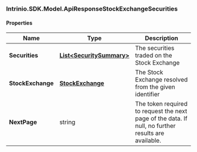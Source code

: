 [//]: # (CLASS:Intrinio.SDK.Model.ApiResponseStockExchangeSecurities)

[//]: # (KIND:object)

### Intrinio.SDK.Model.ApiResponseStockExchangeSecurities
#### Properties

[//]: # (START_DEFINITION)

Name | Type | Description
------------ | ------------- | -------------
**Securities** | [**List&lt;SecuritySummary&gt;**](SecuritySummary.md) | The securities traded on the Stock Exchange &nbsp;
**StockExchange** | [**StockExchange**](StockExchange.md) | The Stock Exchange resolved from the given identifier &nbsp;
**NextPage** | string | The token required to request the next page of the data. If null, no further results are available. &nbsp;

[//]: # (END_DEFINITION)


[//]: # (CONTAINED_CLASS:Intrinio.SDK.Model.SecuritySummary)


[//]: # (CONTAINED_CLASS:Intrinio.SDK.Model.StockExchange)


